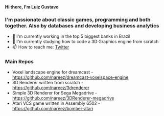 #### Hi there, I'm Luiz Gustavo 

### I'm passionate about classic games, programming and both together. Also by databases and developing business analytics

- 🔭 I'm currently working in the top 5 biggest banks in Brazil
- 🌱 I'm currently studying how to code a 3D Graphics engine from scratch
- 📫 How to reach me: <a href="https://twitter.com/NaReeZ">Twitter</a>

### Main Repos

- Voxel landscape engine for dreamcast - https://github.com/nareez/dreamcast-voxelspace-engine
- 3D Renderer written from scratch - https://github.com/nareez/3drenderer
- Simple 3D Renderer for Sega Megadrive - https://github.com/nareez/3DRenderer-megadrive
- Atari VCS game written in Assembly 6502 - https://github.com/nareez/bomber-atari

